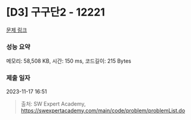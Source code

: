 # [D3] 구구단2 - 12221 

[문제 링크](https://swexpertacademy.com/main/code/problem/problemDetail.do?contestProbId=AXpz3dravpQDFATi) 

### 성능 요약

메모리: 58,508 KB, 시간: 150 ms, 코드길이: 215 Bytes

### 제출 일자

2023-11-17 16:51



> 출처: SW Expert Academy, https://swexpertacademy.com/main/code/problem/problemList.do